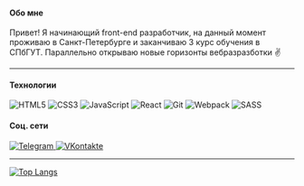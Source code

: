 
 #### Обо мне
  
  Привет! Я начинающий front-end разработчик, на данный момент проживаю в Санкт-Петербурге и заканчиваю 3 курс обучения в СПбГУТ. Параллельно открываю новые горизонты вебразразботки &#9996;

---

  
#### Технологии
![HTML5](https://img.shields.io/badge/html5-%23E34F26.svg?style=for-the-badge&logo=html5&logoColor=white)
![CSS3](https://img.shields.io/badge/css3-%231572B6.svg?style=for-the-badge&logo=css3&logoColor=white)
![JavaScript](https://img.shields.io/badge/javascript-%23f1df5a.svg?style=for-the-badge&logo=javascript&logoColor=%232e2d2d)
![React](https://img.shields.io/badge/react-%2320232a.svg?style=for-the-badge&logo=react&logoColor=%2361DAFB)
![Git](https://img.shields.io/badge/git-%23F05033.svg?style=for-the-badge&logo=git&logoColor=white)
![Webpack](https://img.shields.io/badge/webpack-%238DD6F9.svg?style=for-the-badge&logo=webpack&logoColor=black)
![SASS](https://img.shields.io/badge/SASS-hotpink.svg?style=for-the-badge&logo=SASS&logoColor=white)


#### Соц. сети
<div id="social">
  <a href="https://t.me/edmosha">
    <img src="https://img.shields.io/badge/tg-2CA5E0?style=for-the-badge&logo=telegram&logoColor=white" alt="Telegram"/>
  </a>
  <a href="https://vk.com/edmosha">
    <img src="https://img.shields.io/badge/Vk-4C75A3?style=for-the-badge&logo=vk&logoColor=white" alt="VKontakte"/>
  </a>
</div>

---


[![Top Langs](https://github-readme-stats.vercel.app/api/top-langs/?username=edmosha&layout=compact&theme=buefy&hide_border=true&border_radius=10)](https://github.com/anuraghazra/github-readme-stats)
